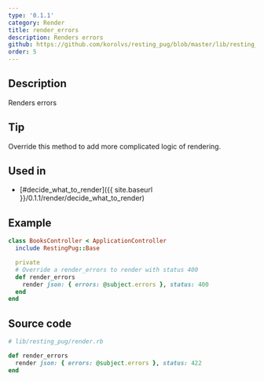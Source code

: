 ```yaml
---
type: '0.1.1'
category: Render
title: render_errors
description: Renders errors
github: https://github.com/korolvs/resting_pug/blob/master/lib/resting_pug/render.rb#L108
order: 5
---
```


## Description
Renders errors

## Tip
Override this method to add more complicated logic of rendering.

## Used in
- [#decide_what_to_render]({{ site.baseurl }}/0.1.1/render/decide_what_to_render)

## Example
```ruby
class BooksController < ApplicationController
  include RestingPug::Base

  private
  # Override a render_errors to render with status 400
  def render_errors
    render json: { errors: @subject.errors }, status: 400
  end
end
```

## Source code
```ruby
# lib/resting_pug/render.rb

def render_errors
  render json: { errors: @subject.errors }, status: 422
end
```



